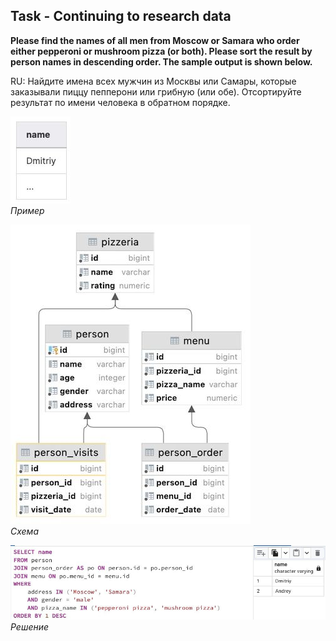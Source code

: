 ## Task - Continuing to research data

**Please find the names of all men from Moscow or Samara who order either pepperoni or mushroom pizza (or both). Please sort the result by person names in descending order. The sample output is shown below.**

RU: Найдите имена всех мужчин из Москвы или Самары, которые заказывали пиццу пепперони или грибную (или обе). Отсортируйте результат по имени человека в обратном порядке.

![Screenshot](../screenshots/ex_ex08.jpg "Пример")\
*Пример*

![Screenshot](../screenshots/scheme.jpg "Схема")\
*Схема*

![Screenshot](../screenshots/ex08.jpg "Решение")\
*Решение*